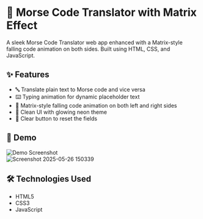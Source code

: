 # 🧠 Morse Code Translator with Matrix Effect

A sleek Morse Code Translator web app enhanced with a Matrix-style falling code animation on both sides. Built using HTML, CSS, and JavaScript.

## ✨ Features

- 🔤 Translate plain text to Morse code and vice versa
- ⌨️ Typing animation for dynamic placeholder text
- 🌌 Matrix-style falling code animation on both left and right sides
- 🧪 Clean UI with glowing neon theme
- 🔁 Clear button to reset the fields

## 🚀 Demo

![Demo Screenshot](demo.png)  
![Screenshot 2025-05-26 150339](https://github.com/user-attachments/assets/49ac1ac9-3747-466e-98a0-81a316dd784f)


## 🛠️ Technologies Used

- HTML5
- CSS3
- JavaScript

